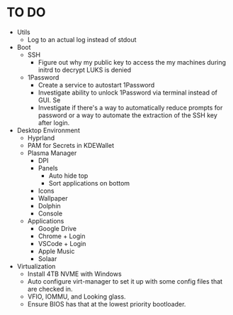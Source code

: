 # TO DO
* Utils
    * Log to an actual log instead of stdout
* Boot
    * SSH
        * Figure out why my public key to access the my machines during initrd to decrypt LUKS is denied
    * 1Password
        * Create a service to autostart 1Password
        * Investigate ability to unlock 1Password via terminal instead of GUI. Se
        * Investigate if there's a way to automatically reduce prompts for password or a way to automate the extraction of the SSH key after login.
* Desktop Environment
    * Hyprland
    * PAM for Secrets in KDEWallet
    * Plasma Manager
        * DPI
        * Panels
            * Auto hide top
            * Sort applications on bottom
        * Icons
        * Wallpaper
        * Dolphin
        * Console
    * Applications
        * Google Drive
        * Chrome + Login
        * VSCode + Login
        * Apple Music
        * Solaar
* Virtualization
    * Install 4TB NVME with Windows
    * Auto configure virt-manager to set it up with some config files that are checked in.
    * VFIO, IOMMU, and Looking glass.
    * Ensure BIOS has that at the lowest priority bootloader.
